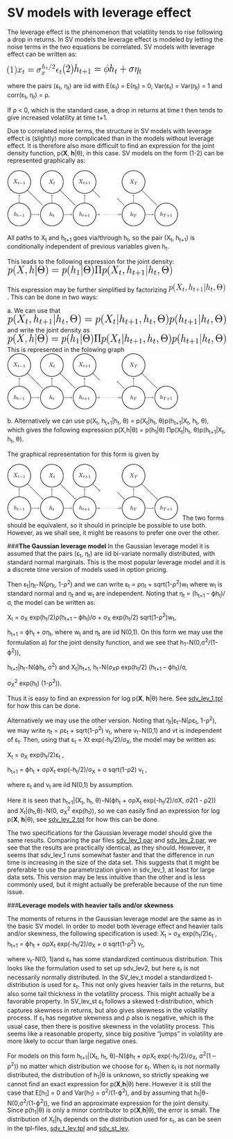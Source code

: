#  SV models with leverage effect
      
 The leverage effect is the phenomenon that volatility tends to rise following a drop in returns. In SV models the leverage effect is modeled by letting the noise terms in the two equations be correlated. SV models with leverage effect can be written as:  
 
<img src="./../the-basic-sv-model-and-simple-extensions-1/eq1.png" alt="Xt = σX exp(h2) εt" width="125" height="25">

<img src="./../the-basic-sv-model-and-simple-extensions-1/eq2.png" alt="ht 1 = φht σηt" width="180" height="25">
  
 where the pairs (ε<sub>t</sub>, η<sub>t</sub>) are iid with E(ε<sub>t</sub>) = E(η<sub>t</sub>) = 0, Var(ε<sub>t</sub>) = Var(η<sub>t</sub>) = 1 and  corr(ε<sub>t</sub>, η<sub>t</sub>) = ρ.   
 
 If ρ < 0, which is the standard case, a drop in returns at time t then tends to give increased volatility at time t+1. 

 Due to correlated noise terms, the structure in SV models with leverage effect is (slightly) more complicated than in the models without leverage effect. It is therefore also more difficult to find an expression for the joint density function, p(<strong>X</strong>, <strong>h</strong>|θ), in this case.  SV models on the form (1-2) can be represented graphically as: 
 
 ![Fig_1][1]
 
All paths to  X<sub>t</sub> and h<sub>t+1</sub> goes via/through h<sub>t</sub>, so the pair (X<sub>t</sub>, h<sub>t+1</sub>) is conditionally independent of previous variables given h<sub>t</sub>. 
   
  This leads to the following expression for the joint density: 
 <img src="./probability1.png" alt="" width="380" height="25">
 
 This expression may be further simplified by factorizing  <img src="./probability2.png" alt="" width="130" height="20">. This can be done in two ways: 
 
 a. We can use that  <img src="./probability3.png" alt="" width="600" height="25"> and write the joint density as  <img src="./probability4.png" alt="" width="600" height="25"> This is represented in the folowing graph  
   ![Fig_2][2] 
  
  b. Alternatively we can use p(X<sub>t</sub>, h<sub>t+1</sub>|h<sub>t</sub>, θ) = p(X<sub>t</sub>|h<sub>t</sub>, θ)p(h<sub>t+1</sub>|X<sub>t</sub>, h<sub>t</sub>, θ), which gives the following expression p(X,h|θ) = p(h<sub>1</sub>|θ) Πp(X<sub>t</sub>|h<sub>t</sub>, θ)p(h<sub>t+1</sub>|X<sub>t</sub>, h<sub>t</sub>, θ). 
  
  The graphical representation for this form is given by 
  
 ![Fig_3][3]
 The two forms should be equivalent, so it should in principle be possible to use both. However, as we shall see, it might be reasons to prefer one over the other.    
 
###<strong>The Gaussian leverage model</strong>
 In the Gaussian leverage model it is assumed that the pairs (ε<sub>t</sub>, η<sub>t</sub>) are iid bi-variate normally distributed, with standard normal marginals. This is the most popular leverage model and it is a discrete time version of models used in option pricing. 
 
 Then  ε<sub>t</sub>|η<sub>t</sub> ̴ N(ρη<sub>t</sub>, 1-ρ<sup>2</sup>) and we can write ε<sub>t</sub> =  ρη<sub>t</sub> + sqrt(1-ρ<sup>2</sup>)w<sub>t</sub>  where w<sub>t</sub> is standard normal and η<sub>t</sub> and w<sub>t</sub> are independent. Noting that η<sub>t</sub> = (h<sub>t+1</sub> – ϕh<sub>t</sub>)/σ, the model can be written as: 
 
 X<sub>t</sub> = σ<sub>X</sub> exp(h<sub>t</sub>/2)ρ(h<sub>t+1</sub> – ϕh<sub>t</sub>)/σ + σ<sub>X</sub> exp(h<sub>t</sub>/2) sqrt(1-ρ<sup>2</sup>)w<sub>t</sub>, 
 
 h<sub>t+1</sub> = ϕh<sub>t</sub> + ση<sub>t</sub>, where w<sub>t</sub> and η<sub>t</sub> are iid N(0,1).   On this form we may use the formulation a) for the joint density function, and we see that  h<sub>1</sub> ̴ N(0,σ<sup>2</sup>/(1-ϕ<sup>2</sup>)), 
 
 h<sub>t+1</sub>|h<sub>t</sub> ̴ N(ϕh<sub>t</sub>, σ<sup>2</sup>) and  X<sub>t</sub>|h<sub>t+1</sub>, h<sub>t</sub> ̴ N(σ<sub>X</sub>ρ exp(h<sub>t</sub>/2) (h<sub>t+1</sub> – ϕh<sub>t</sub>)/σ,

 σ<sub>X</sub><sup>2</sup> exp(h<sub>t</sub>) (1-ρ<sup>2</sup>)). 
 
 Thus it is easy to find an expression for log p(<strong>X</strong>, <strong>h</strong>|θ) here. See [sdv_lev_1.tpl][1] for how this can be done.   
 
 Alternatively we may use the other version. Noting that η<sub>t</sub>|ε<sub>t</sub> ̴ N(ρε<sub>t</sub>, 1-ρ<sup>2</sup>), we may write η<sub>t</sub> =  ρε<sub>t</sub> + sqrt(1-ρ<sup>2</sup>) v<sub>t</sub>, where v<sub>t</sub> ̴ N(0,1) and vt is independent of ε<sub>t</sub>. Then, using that   ε<sub>t</sub> = Xt exp(-h<sub>t</sub>/2)/σ<sub>X</sub>, the model may be written as: 
 
 X<sub>t</sub> = σ<sub>X</sub> exp(h<sub>t</sub>/2)ε<sub>t</sub> ,  
 
 h<sub>t+1</sub> = ϕh<sub>t</sub> + σρX<sub>t</sub> exp(-h<sub>t</sub>/2)/σ<sub>X</sub> + σ sqrt(1-ρ2) v<sub>t</sub> , 
 
 where ε<sub>t</sub> and v<sub>t</sub> are iid N(0,1) by assumption.  
 
 Here it is seen that h<sub>t+1</sub>|(X<sub>t</sub>, h<sub>t</sub>, θ) ̴ N(ϕh<sub>t</sub> + σρX<sub>t</sub> exp(-h<sub>t</sub>/2)/σX, σ2(1 - ρ2)) and  X<sub>t</sub>|(h<sub>t</sub>,θ) ̴ N(0, σ<sub>X</sub><sup>2</sup> exp(h<sub>t</sub>)), so we can easily find an expression for log p(<strong>X</strong>, <strong>h</strong>|θ), see [sdv_lev_2.tpl][2] for how this can be done.  
 
 The two specifications for the Gaussian leverage model should give the same results. Comparing the par files [sdv_lev_1.par][3] and [sdv_lev_2.par][4], we see that the results are practically identical, as they should. However, it seems that sdv_lev_1 runs somewhat faster and that the difference in run time is increasing in the size of the data set. This suggests that it might be preferable to use the parametrization given in sdv_lev_1, at least for large data sets. This version may be less intuitive than the other and is less commonly used, but it might actually be preferable because of the run time issue.   
 
###<strong>Leverage models with heavier tails and/or skewness</strong>
 
 The moments of returns in the Gaussian leverage model are the same as in the basic SV model. In order to model both leverage effect and heavier tails and/or skewness, the following specification is used: X<sub>t</sub> = σ<sub>X</sub> exp(h<sub>t</sub>/2)ε<sub>t</sub> , 
 h<sub>t+1</sub> = ϕh<sub>t</sub> + σρX<sub>t</sub> exp(-h<sub>t</sub>/2)/σ<sub>X</sub> + σ sqrt(1-ρ<sup>2</sup>) v<sub>t</sub>, 
 
 where v<sub>t</sub> ̴ N(0, 1)and ε<sub>t</sub> has some standardized continuous distribution. This looks like the formulation used to set up sdv_lev2, but here ε<sub>t</sub> is not necessarily normally distributed. In the SV_lev_t model a standardized t-distribution is used for ε<sub>t</sub>. This not only gives heavier tails in the returns, but also some tail thickness in the volatility process. This might actually be a favorable property. In SV_lev_st  ε<sub>t </sub>follows a skewed t-distribution, which captures skewness in returns, but also gives skewness in the volatility process. If ε<sub>t </sub>has negative skewness and ρ also is negative, which is the usual case, then there is positive skewness in the volatility process. This seems like a reasonable property, since big positive “jumps” in volatility are more likely to occur than large negative ones.   
 
 For models on this form h<sub>t+1</sub>|(X<sub>t</sub>, h<sub>t</sub>, θ) ̴ N(ϕh<sub>t</sub> + σρX<sub>t</sub> exp(-h<sub>t</sub>/2)/σ<sub>X</sub>, σ<sup>2</sup>(1 – ρ<sup>2</sup>)) no matter which distribution we choose for ε<sub>t</sub>. When ε<sub>t</sub>  is not normally distributed, the distribution of h<sub>1</sub>|θ is unknown, so strictly speaking we cannot find an exact expression for p(<strong>X</strong>,<strong>h</strong>|θ) here. However it is still the case that E[h<sub>1</sub>] = 0 and Var(h<sub>1</sub>) = σ<sup>2</sup>/(1-ϕ<sup>2</sup>), and by assuming that h<sub>1</sub>|θ ̴ N(0,σ<sup>2</sup>/(1-ϕ<sup>2</sup>)), we find an approximate expression for the joint density. Since p(h<sub>1</sub>|θ) is only a minor contributor to p(<strong>X</strong>,<strong>h</strong>|θ), the error is small. The distribution of X<sub>t</sub>|h<sub>t</sub> depends on the distribution used for ε<sub>t</sub>, as can be seen in the tpl-files, [sdv_t_lev.tpl][5] and [sdv_st_lev][6]. 


[1]: Figure-2.jpeg "Fig_1"
[2]: Figure-3.jpeg "Fig_2"
[3]: Figure-4.jpeg "Fig_3"
[4]: sdv_lev_1.tpl "sdv_lev_1.tpl"
[5]: sdv_lev_2.tpl "sdv_lev_2.tpl"
[6]: sdv_lev_1.par "sdv_lev_1.par"
[7]: sdv_lev_2.par "sdv_lev_2.par"
[8]: sdv_t_lev.tpl "sdv_t_lev.tpl"
[9]: sdv_st_lev.tpl "sdv_st_lev.tpl"
